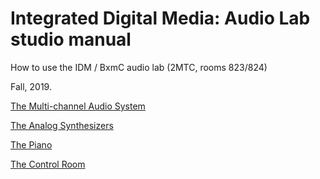 # Integrated Digital Media: Audio Lab studio manual
How to use the IDM / BxmC audio lab (2MTC, rooms 823/824)

Fall, 2019.

[The Multi-channel Audio System](./multichannel.md)

[The Analog Synthesizers](./synths.md)

[The Piano](./piano.md)

[The Control Room](./controlroom.md)


